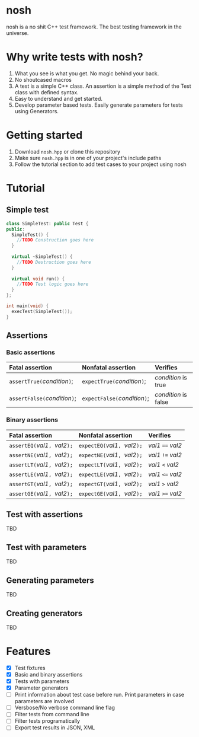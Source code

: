 # nosh
nosh is a no shit C++ test framework. The best testing framework in the universe.

# Why write tests with nosh?
1. What you see is what you get. No magic behind your back.
2. No shoutcased macros
3. A test is a simple C++ class. An assertion is a simple method of the Test class with defined syntax.
4. Easy to understand and get started.
5. Develop parameter based tests. Easily generate parameters for tests using Generators.

# Getting started
1. Download `nosh.hpp` or clone this repository
2. Make sure `nosh.hpp` is in one of your project's include paths
3. Follow the tutorial section to add test cases to your project using nosh

# Tutorial
## Simple test

```cpp
class SimpleTest: public Test {
public:
  SimpleTest() {
    //TODO Construction goes here
  }
  
  virtual ~SimpleTest() {
    //TODO Destruction goes here
  }
  
  virtual void run() {
    //TODO Test logic goes here
  }
};

int main(void) {
  execTest(SimpleTest());
}
```

## Assertions
### Basic assertions
| **Fatal assertion** | **Nonfatal assertion** | **Verifies** |
|:--------------------|:-----------------------|:-------------|
| `assertTrue(`_condition_`)`;  | `expectTrue(`_condition_`)`;   | _condition_ is true |
| `assertFalse(`_condition_`)`; | `expectFalse(`_condition_`)`;  | _condition_ is false |

### Binary assertions


| **Fatal assertion** | **Nonfatal assertion** | **Verifies** |
|:--------------------|:-----------------------|:-------------|
|`assertEQ(`_val1_`, `_val2_`);`|`expectEQ(`_val1_`, `_val2_`);`| _val1_ `==` _val2_ |
|`assertNE(`_val1_`, `_val2_`);`|`expectNE(`_val1_`, `_val2_`);`| _val1_ `!=` _val2_ |
|`assertLT(`_val1_`, `_val2_`);`|`expectLT(`_val1_`, `_val2_`);`| _val1_ `<` _val2_ |
|`assertLE(`_val1_`, `_val2_`);`|`expectLE(`_val1_`, `_val2_`);`| _val1_ `<=` _val2_ |
|`assertGT(`_val1_`, `_val2_`);`|`expectGT(`_val1_`, `_val2_`);`| _val1_ `>` _val2_ |
|`assertGE(`_val1_`, `_val2_`);`|`expectGE(`_val1_`, `_val2_`);`| _val1_ `>=` _val2_ |

## Test with assertions
TBD

## Test with parameters
TBD

## Generating parameters
TBD

## Creating generators
TBD

# Features
- [x] Test fixtures
- [x] Basic and binary assertions
- [x] Tests with parameters
- [x] Parameter generators
- [ ] Print information about test case before run. Print parameters in case parameters are involved
- [ ] Versbose/No verbose command line flag
- [ ] Filter tests from command line
- [ ] Filter tests programatically
- [ ] Export test results in JSON, XML
